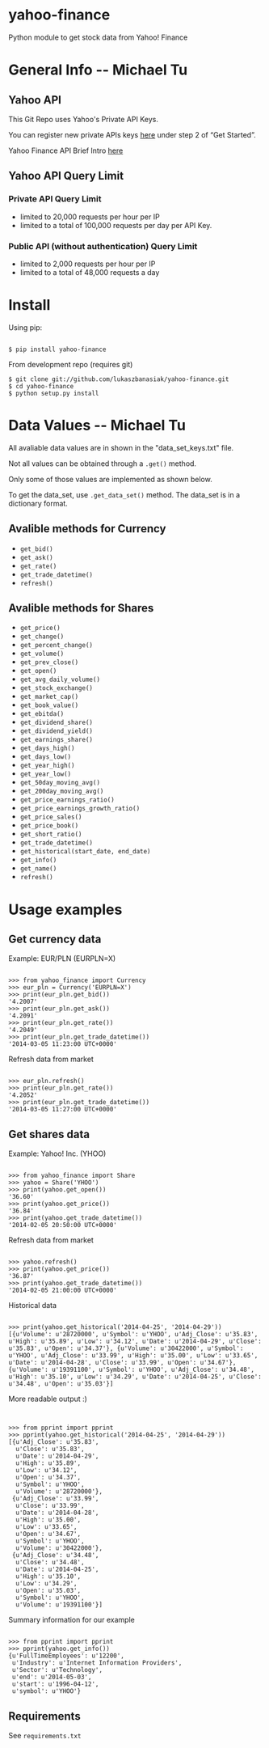 # yahoo-finance #

Python module to get stock data from Yahoo! Finance

# General Info -- Michael Tu #

## Yahoo API ##
This Git Repo uses Yahoo's Private API Keys.

You can register new private APIs keys [here](https://developer.yahoo.com/yql/) under step 2 of “Get Started”.

Yahoo Finance API Brief Intro [here](http://meumobi.github.io/stocks%20apis/2016/03/13/get-realtime-stock-quotes-yahoo-finance-api.html)


## Yahoo API Query Limit ##

### Private API Query Limit ###
* limited to 20,000 requests per hour per IP
* limited to a total of 100,000 requests per day per API Key.

### Public API (without authentication) Query Limit ###
* limited to 2,000 requests per hour per IP
* limited to a total of 48,000 requests a day


# Install #

Using pip:

```

$ pip install yahoo-finance
```

From development repo (requires git)

```
$ git clone git://github.com/lukaszbanasiak/yahoo-finance.git
$ cd yahoo-finance
$ python setup.py install
```

# Data Values -- Michael Tu #
All avaliable data values are in shown in the "data_set_keys.txt" file.

Not all values can be obtained through a ``.get()`` method. 

Only some of those values are implemented as shown below.

To get the data_set, use ``.get_data_set()`` method. The data_set is in a dictionary format.

## Avalible methods for Currency ##


* ``get_bid()``
* ``get_ask()``
* ``get_rate()``
* ``get_trade_datetime()``
* ``refresh()``

## Avalible methods for Shares ##

* ``get_price()``
* ``get_change()``
* ``get_percent_change()``
* ``get_volume()``
* ``get_prev_close()``
* ``get_open()``
* ``get_avg_daily_volume()``
* ``get_stock_exchange()``
* ``get_market_cap()``
* ``get_book_value()``
* ``get_ebitda()``
* ``get_dividend_share()``
* ``get_dividend_yield()``
* ``get_earnings_share()``
* ``get_days_high()``
* ``get_days_low()``
* ``get_year_high()``
* ``get_year_low()``
* ``get_50day_moving_avg()``
* ``get_200day_moving_avg()``
* ``get_price_earnings_ratio()``
* ``get_price_earnings_growth_ratio()``
* ``get_price_sales()``
* ``get_price_book()``
* ``get_short_ratio()``
* ``get_trade_datetime()``
* ``get_historical(start_date, end_date)``
* ``get_info()``
* ``get_name()``
* ``refresh()``

# Usage examples #



## Get currency data ##

Example: EUR/PLN (EURPLN=X)
    
```

>>> from yahoo_finance import Currency
>>> eur_pln = Currency('EURPLN=X')
>>> print(eur_pln.get_bid())
'4.2007'
>>> print(eur_pln.get_ask())
'4.2091'
>>> print(eur_pln.get_rate())
'4.2049'
>>> print(eur_pln.get_trade_datetime())
'2014-03-05 11:23:00 UTC+0000'
```


Refresh data from market


   
```

>>> eur_pln.refresh()
>>> print(eur_pln.get_rate())
'4.2052'
>>> print(eur_pln.get_trade_datetime())
'2014-03-05 11:27:00 UTC+0000'
```


## Get shares data ##

Example: Yahoo! Inc. (YHOO)

```

>>> from yahoo_finance import Share
>>> yahoo = Share('YHOO')
>>> print(yahoo.get_open())
'36.60'
>>> print(yahoo.get_price())
'36.84'
>>> print(yahoo.get_trade_datetime())
'2014-02-05 20:50:00 UTC+0000'
```



Refresh data from market
  
```

>>> yahoo.refresh()
>>> print(yahoo.get_price())
'36.87'
>>> print(yahoo.get_trade_datetime())
'2014-02-05 21:00:00 UTC+0000'
```

Historical data


   
```

>>> print(yahoo.get_historical('2014-04-25', '2014-04-29'))
[{u'Volume': u'28720000', u'Symbol': u'YHOO', u'Adj_Close': u'35.83', u'High': u'35.89', u'Low': u'34.12', u'Date': u'2014-04-29', u'Close': u'35.83', u'Open': u'34.37'}, {u'Volume': u'30422000', u'Symbol': u'YHOO', u'Adj_Close': u'33.99', u'High': u'35.00', u'Low': u'33.65', u'Date': u'2014-04-28', u'Close': u'33.99', u'Open': u'34.67'}, {u'Volume': u'19391100', u'Symbol': u'YHOO', u'Adj_Close': u'34.48', u'High': u'35.10', u'Low': u'34.29', u'Date': u'2014-04-25', u'Close': u'34.48', u'Open': u'35.03'}]
```

More readable output :)

```


>>> from pprint import pprint
>>> pprint(yahoo.get_historical('2014-04-25', '2014-04-29'))
[{u'Adj_Close': u'35.83',
  u'Close': u'35.83',
  u'Date': u'2014-04-29',
  u'High': u'35.89',
  u'Low': u'34.12',
  u'Open': u'34.37',
  u'Symbol': u'YHOO',
  u'Volume': u'28720000'},
 {u'Adj_Close': u'33.99',
  u'Close': u'33.99',
  u'Date': u'2014-04-28',
  u'High': u'35.00',
  u'Low': u'33.65',
  u'Open': u'34.67',
  u'Symbol': u'YHOO',
  u'Volume': u'30422000'},
 {u'Adj_Close': u'34.48',
  u'Close': u'34.48',
  u'Date': u'2014-04-25',
  u'High': u'35.10',
  u'Low': u'34.29',
  u'Open': u'35.03',
  u'Symbol': u'YHOO',
  u'Volume': u'19391100'}]
```

Summary information for our example

  
```

>>> from pprint import pprint
>>> pprint(yahoo.get_info())
{u'FullTimeEmployees': u'12200',
 u'Industry': u'Internet Information Providers',
 u'Sector': u'Technology',
 u'end': u'2014-05-03',
 u'start': u'1996-04-12',
 u'symbol': u'YHOO'}
```

Requirements
------------

See ``requirements.txt``